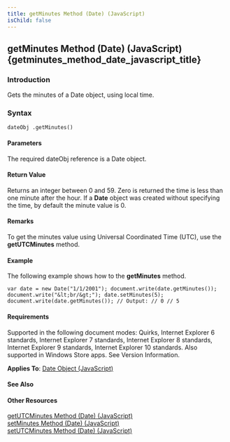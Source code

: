 ```yaml
---
title: getMinutes Method (Date) (JavaScript)
isChild: false
---
```


## getMinutes Method (Date) (JavaScript) {getminutes_method_date_javascript_title}

### Introduction 

 Gets the minutes of a Date object, using local time.

### Syntax 

```
dateObj .getMinutes()
```

#### Parameters 

<div id="parametersSection" class="section" name="collapseableSection" style="">
  <p xmlns:util="util">
    The required <span class="parameter" sdata="paramReference">dateObj</span> reference is a <span sdata="langKeyword" value="Date"><span class="keyword">Date</span></span> object.
  </p>
</div>

#### Return Value 

<div id="returnValueSection" class="section" name="collapseableSection" style="">
  <p xmlns:util="util">
    Returns an integer between 0 and 59. Zero is returned the time is less than one minute after the hour. If a <b>Date</b> object was created without specifying the time, by default the minute value
    is 0.
  </p>
</div>

#### Remarks 

<div id="languageReferenceRemarksSection" class="section" name="collapseableSection" style="">
  <p xmlns:util="util">
    To get the minutes value using Universal Coordinated Time (UTC), use the <b>getUTCMinutes</b> method.
  </p>
</div>

#### Example 

<p xmlns:util="util">
  The following example shows how to the <b>getMinutes</b> method.
</p>

```
var date = new Date("1/1/2001"); document.write(date.getMinutes()); document.write("&lt;br/&gt;"); date.setMinutes(5); document.write(date.getMinutes()); // Output: // 0 // 5
```

#### Requirements 

<div id="requirementsTitleSection" class="section" name="collapseableSection" style="">
  <p xmlns:util="util"></p>
  <p>
    Supported in the following document modes: Quirks, Internet Explorer 6 standards, Internet Explorer 7 standards, Internet Explorer 8 standards, Internet Explorer 9 standards, Internet Explorer 10
    standards. Also supported in Windows Store apps. See Version Information.
  </p>
  <p xmlns:util="util">
    <b>Applies To</b>: <span sdata="link"><a href="ce2202bb-7ec9-4f5a-bf48-3a04feff283e.htm">Date Object (JavaScript)</a></span>
  </p>
</div>

#### See Also 

<div id="seeAlsoSection" class="section" name="collapseableSection" style="">
  <h4 class="subHeading">
    Other Resources
  </h4>
  <div class="seeAlsoStyle">
    <span sdata="link" xmlns:util="util"><a href="b6d92543-b285-4e46-8f47-bba36e53fabd.htm">getUTCMinutes Method (Date) (JavaScript)</a></span>
  </div>
  <div class="seeAlsoStyle">
    <span sdata="link" xmlns:util="util"><a href="34c959cd-cd29-4cee-8e04-9061cf6d42f3.htm">setMinutes Method (Date) (JavaScript)</a></span>
  </div>
  <div class="seeAlsoStyle">
    <span sdata="link" xmlns:util="util"><a href="2415e788-6d28-46dd-a103-0931a1fd1446.htm">setUTCMinutes Method (Date) (JavaScript)</a></span>
  </div>
</div>

